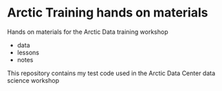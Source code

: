 # Arctic Training hands on materials

Hands on materials for the Arctic Data training workshop

* data
* lessons
* notes


This repository contains my test code used in the Arctic Data Center data science workshop

